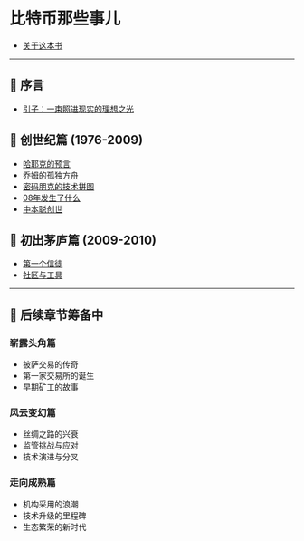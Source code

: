 # 比特币那些事儿

* [关于这本书](INTRO.md)

---

## 🌟 序言
* [引子：一束照进现实的理想之光](00_引子：一束照进现实的理想之光.md)

## 🔮 创世纪篇 (1976-2009)
* [哈耶克的预言](01_创世纪：哈耶克的预言.md)
* [乔姆的孤独方舟](02_创世纪：乔姆的孤独方舟.md)
* [密码朋克的技术拼图](03_创世纪：密码朋克的技术拼图.md)
* [08年发生了什么](04_创世纪：08年发生了什么.md)
* [中本聪创世](05_创世纪：中本聪创世.md)

## 👤 初出茅庐篇 (2009-2010)
* [第一个信徒](06_初出茅庐：第一个信徒.md)
* [社区与工具](07_初出茅庐：社区与工具.md)

---

## 🚧 后续章节筹备中

### 崭露头角篇
* 披萨交易的传奇
* 第一家交易所的诞生
* 早期矿工的故事

### 风云变幻篇
* 丝绸之路的兴衰
* 监管挑战与应对
* 技术演进与分叉

### 走向成熟篇
* 机构采用的浪潮
* 技术升级的里程碑
* 生态繁荣的新时代
